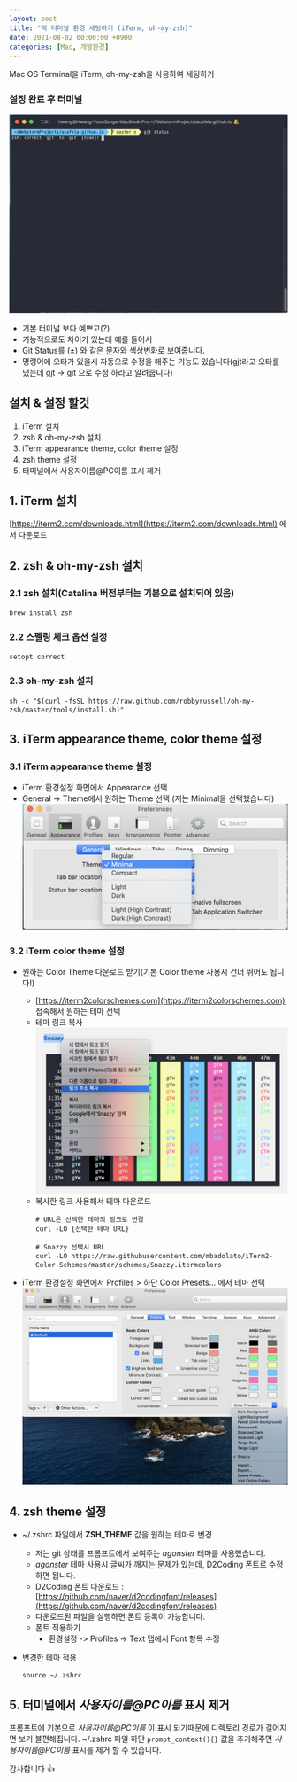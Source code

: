 ```yaml
---
layout: post
title: "맥 터미널 환경 세팅하기 (iTerm, oh-my-zsh)"
date: 2021-08-02 00:00:00 +0900
categories: [Mac, 개발환경]
---
```


Mac OS Terminal을 iTerm, oh-my-zsh을 사용하여 세팅하기

### 설정 완료 후 터미널

![iterm-result](/assets/capture/iterm-result.png)

- 기본 터미널 보다 예쁘고(?)
- 기능적으로도 차이가 있는데 예를 들어서
- Git Status를 (±) 와 같은 문자와 색상변화로 보여줍니다.
- 명령어에 오타가 있을시 자동으로 수정을 해주는 기능도 있습니다(gjt라고 오타를 냈는데 gjt -> git 으로 수정 하라고 알려줍니다)


## 설치 & 설정 할것

1. iTerm 설치
2. zsh & oh-my-zsh 설치
3. iTerm appearance theme, color theme 설정
4. zsh theme 설정
5. 터미널에서 사용자이름@PC이름 표시 제거

## 1. iTerm 설치

[https://iterm2.com/downloads.html](https://iterm2.com/downloads.html) 에서 다운로드

## 2. zsh & oh-my-zsh 설치

### 2.1 zsh 설치(Catalina 버전부터는 기본으로 설치되어 있음)

```shell
brew install zsh
```

### 2.2 스펠링 체크 옵션 설정

```shell
setopt correct
```

### 2.3 oh-my-zsh 설치

```shell
sh -c "$(curl -fsSL https://raw.github.com/robbyrussell/oh-my-zsh/master/tools/install.sh)"
```

## 3. iTerm appearance theme, color theme 설정

### 3.1 iTerm appearance theme 설정

- iTerm 환경설정 화면에서 Appearance 선택
- General -> Theme에서 원하는 Theme 선택 (저는 Minimal을 선택했습니다)
  ![iterm-appearance-theme](/assets/capture/iterm-appearance-theme.png)

### 3.2 iTerm color theme 설정

- 원하는 Color Theme 다운로드 받기(기본 Color theme 사용시 건너 뛰어도 됩니다!)
  - [https://iterm2colorschemes.com](https://iterm2colorschemes.com) 접속해서 원하는 테마 선택
  - 테마 링크 복사
    ![iterm-color-theme](/assets/capture/iterm-color-theme.png)
  - 복사한 링크 사용해서 테마 다운로드
    ```shell
    # URL은 선택한 테마의 링크로 변경
    curl -LO {선택한 테마 URL}

    # Snazzy 선택시 URL
    curl -LO https://raw.githubusercontent.com/mbadolato/iTerm2-Color-Schemes/master/schemes/Snazzy.itermcolors
    ```

- iTerm 환경설정 화면에서 Profiles > 하단 Color Presets... 에서 테마 선택
  ![iterm-color-theme-select](/assets/capture/iterm-color-theme-select.png)

## 4. zsh theme 설정

- ~/.zshrc 파일에서 __ZSH_THEME__ 값을 원하는 테마로 변경
  - 저는 git 상태를 프롬프트에서 보여주는 _agonster_ 테마를 사용했습니다.
  - _agonster_ 테마 사용시 글씨가 깨지는 문제가 있는데, D2Coding 폰트로 수정하면 됩니다.
  - D2Coding 폰트 다운로드 : [https://github.com/naver/d2codingfont/releases](https://github.com/naver/d2codingfont/releases)
  - 다운로드된 파일을 실행하면 폰트 등록이 가능합니다.
  - 폰트 적용하기
    - 환경설정 -> Profiles -> Text 탭에서 Font 항목 수정

- 변경한 테마 적용

  ```shell
  source ~/.zshrc
  ```

## 5. 터미널에서 _사용자이름@PC이름_ 표시 제거

프롬프트에 기본으로 _사용자이름@PC이름_ 이 표시 되기때문에 디렉토리 경로가 길어지면 보기 불편해집니다.
~/.zshrc 파일 하단 `prompt_context(){}` 값을 추가해주면 _사용자이름@PC이름_ 표시를 제거 할 수 있습니다.

감사합니다 👍